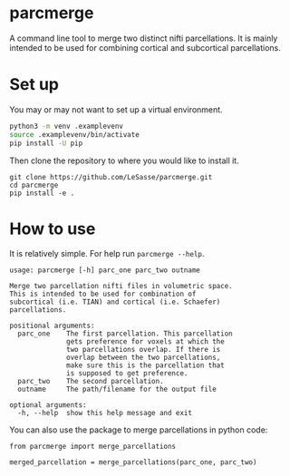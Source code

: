 # parcmerge

A command line tool to merge two distinct nifti parcellations. 
It is mainly intended to be used for combining cortical and subcortical parcellations.

# Set up

You may or may not want to set up a virtual environment. 

```sh
python3 -m venv .examplevenv
source .examplevenv/bin/activate
pip install -U pip
```
Then clone the repository to where you would like to install it.
```
git clone https://github.com/LeSasse/parcmerge.git
cd parcmerge
pip install -e .
```

# How to use

It is relatively simple. For help run `parcmerge --help`.

```
usage: parcmerge [-h] parc_one parc_two outname

Merge two parcellation nifti files in volumetric space.
This is intended to be used for combination of
subcortical (i.e. TIAN) and cortical (i.e. Schaefer)
parcellations.

positional arguments:
  parc_one    The first parcellation. This parcellation
              gets preference for voxels at which the
              two parcellations overlap. If there is
              overlap between the two parcellations,
              make sure this is the parcellation that
              is supposed to get preference.
  parc_two    The second parcellation.
  outname     The path/filename for the output file

optional arguments:
  -h, --help  show this help message and exit
```

You can also use the package to merge parcellations in python code:

```python3
from parcmerge import merge_parcellations

merged_parcellation = merge_parcellations(parc_one, parc_two)
```